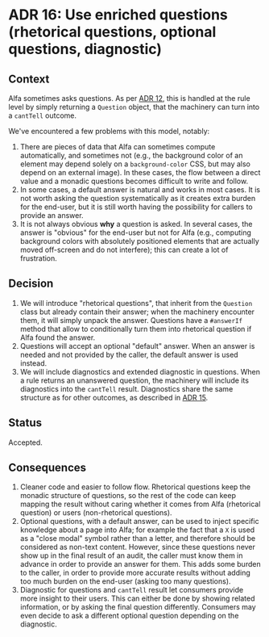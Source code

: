 # ADR 16: Use enriched questions (rhetorical questions, optional questions, diagnostic)

## Context

Alfa sometimes asks questions. As per [ADR 12](./adr-012.md), this is handled at the rule level by simply returning a `Question` object, that the machinery can turn into a `cantTell` outcome.

We've encountered a few problems with this model, notably:

1. There are pieces of data that Alfa can sometimes compute automatically, and sometimes not (e.g., the background color of an element may depend solely on a `background-color` CSS, but may also depend on an external image). In these cases, the flow between a direct value and a monadic questions becomes difficult to write and follow.
2. In some cases, a default answer is natural and works in most cases. It is not worth asking the question systematically as it creates extra burden for the end-user, but it is still worth having the possibility for callers to provide an answer.
3. It is not always obvious **why** a question is asked. In several cases, the answer is "obvious" for the end-user but not for Alfa (e.g., computing background colors with absolutely positioned elements that are actually moved off-screen and do not interfere); this can create a lot of frustration.

## Decision

1. We will introduce "rhetorical questions", that inherit from the `Question` class but already contain their answer; when the machinery encounter them, it will simply unpack the answer. Questions have a `#answerIf` method that allow to conditionally turn them into rhetorical question if Alfa found the answer.
2. Questions will accept an optional "default" answer. When an answer is needed and not provided by the caller, the default answer is used instead.
3. We will include diagnostics and extended diagnostic in questions. When a rule returns an unanswered question, the machinery will include its diagnostics into the `cantTell` result. Diagnostics share the same structure as for other outcomes, as described in [ADR 15](./adr-015.md).

## Status

Accepted.

## Consequences

1. Cleaner code and easier to follow flow. Rhetorical questions keep the monadic structure of questions, so the rest of the code can keep mapping the result without caring whether it comes from Alfa (rhetorical question) or users (non-rhetorical questions).
2. Optional questions, with a default answer, can be used to inject specific knowledge about a page into Alfa; for example the fact that a `X` is used as a "close modal" symbol rather than a letter, and therefore should be considered as non-text content. However, since these questions never show up in the final result of an audit, the caller must know them in advance in order to provide an answer for them. This adds some burden to the caller, in order to provide more accurate results without adding too much burden on the end-user (asking too many questions).
3. Diagnostic for questions and `cantTell` result let consumers provide more insight to their users. This can  either be done by showing related information, or by asking the final question differently. Consumers may even decide to ask a different optional question depending on the diagnostic. 

